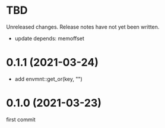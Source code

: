 TBD
===
Unreleased changes. Release notes have not yet been written.

* update depends: memoffset

0.1.1 (2021-03-24)
=====

* add envmnt::get_or(key, "")

0.1.0 (2021-03-23)
=====

first commit
